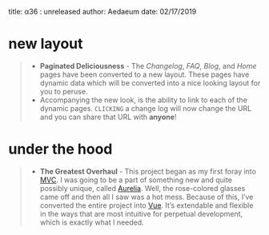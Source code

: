 title: α36 : unreleased
author: Aedaeum
date: 02/17/2019

# new layout

> - **Paginated Deliciousness** - The _Changelog_, _FAQ_, _Blog_, and _Home_ pages have been converted to a new layout. These pages have dynamic data which will be converted into a nice looking layout for you to peruse.
> - Accompanying the new look, is the ability to link to each of the dynamic pages. `CLICKING` a change log will now change the URL and you can share that URL with **anyone**!

# under the hood

> - **The Greatest Overhaul** - This project began as my first foray into [MVC]. I was going to be a part of something new and quite possibly unique, called [Aurelia]. Well, the rose-colored glasses came off and then all I saw was a hot mess. Because of this, I’ve converted the entire project into [Vue]. It’s extendable and flexible in the ways that are most intuitive for perpetual development, which is exactly what I needed.



[MVC]:https://en.wikipedia.org/wiki/Model%E2%80%93view%E2%80%93controller
[Vue]:https://vuejs.org/
[Aurelia]:https://aurelia.io/